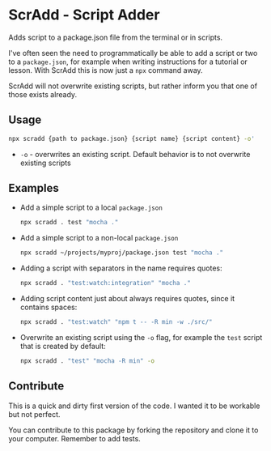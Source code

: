 # ScrAdd - Script Adder

Adds script to a package.json file from the terminal or in scripts.

I've often seen the need to programmatically be able to add a script or two to a `package.json`, for example when writing instructions for a tutorial or lesson. With ScrAdd this is now just a `npx` command away.

ScrAdd will not overwrite existing scripts, but rather inform you that one of those exists already.

## Usage

```bash
npx scradd {path to package.json} {script name} {script content} -o'
```

* `-o` - overwrites an existing script. Default behavior is to not overwrite existing scripts

## Examples

* Add a simple script to a local `package.json`

  ```bash
  npx scradd . test "mocha ."
  ```

* Add a simple script to a non-local `package.json`

  ```bash
  npx scradd ~/projects/myproj/package.json test "mocha ."
  ```

* Adding a script with separators in the name requires quotes:

  ```bash
  npx scradd . "test:watch:integration" "mocha ."
  ```

* Adding script content just about always requires quotes, since it contains spaces:

  ```bash
  npx scradd . "test:watch" "npm t -- -R min -w ./src/"
  ```

* Overwrite an existing script using the `-o` flag, for example the `test` script that is created by default:

  ```bash
  npx scradd . "test" "mocha -R min" -o
  ```

## Contribute

This is a quick and dirty first version of the code. I wanted it to be workable but not perfect.

You can contribute to this package by forking the repository and clone it to your computer. Remember to add tests.
